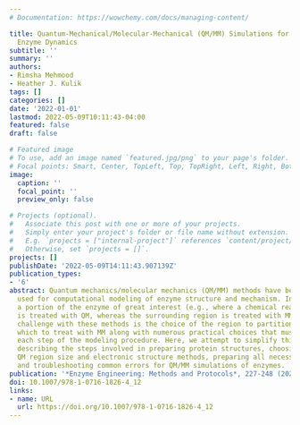 ```yaml
---
# Documentation: https://wowchemy.com/docs/managing-content/

title: Quantum-Mechanical/Molecular-Mechanical (QM/MM) Simulations for Understanding
  Enzyme Dynamics
subtitle: ''
summary: ''
authors:
- Rimsha Mehmood
- Heather J. Kulik
tags: []
categories: []
date: '2022-01-01'
lastmod: 2022-05-09T10:11:43-04:00
featured: false
draft: false

# Featured image
# To use, add an image named `featured.jpg/png` to your page's folder.
# Focal points: Smart, Center, TopLeft, Top, TopRight, Left, Right, BottomLeft, Bottom, BottomRight.
image:
  caption: ''
  focal_point: ''
  preview_only: false

# Projects (optional).
#   Associate this post with one or more of your projects.
#   Simply enter your project's folder or file name without extension.
#   E.g. `projects = ["internal-project"]` references `content/project/deep-learning/index.md`.
#   Otherwise, set `projects = []`.
projects: []
publishDate: '2022-05-09T14:11:43.907139Z'
publication_types:
- '6'
abstract: Quantum mechanics/molecular mechanics (QM/MM) methods have become widely
  used for computational modeling of enzyme structure and mechanism. In these approaches,
  a portion of the enzyme of great interest (e.g., where a chemical reaction is occurring)
  is treated with QM, whereas the surrounding region is treated with MM. A critical
  challenge with these methods is the choice of the region to partition into QM and
  which to treat with MM along with numerous practical choices that must be made at
  each step of the modeling procedure. Here, we attempt to simplify this process by
  describing the steps involved in preparing protein structures, choosing the appropriate
  QM region size and electronic structure methods, preparing all necessary input files,
  and troubleshooting common errors for QM/MM simulations of enzymes.
publication: '*Enzyme Engineering: Methods and Protocols*, 227-248 (2022)'
doi: 10.1007/978-1-0716-1826-4_12
links:
- name: URL
  url: https://doi.org/10.1007/978-1-0716-1826-4_12
---
```


